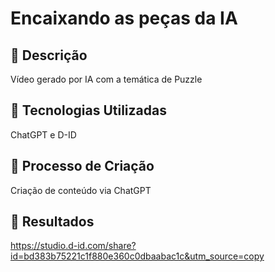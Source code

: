 # Encaixando as peças da IA

## 📒 Descrição
Vídeo gerado por IA com a temática de Puzzle

## 🤖 Tecnologias Utilizadas
ChatGPT e D-ID

## 🧐 Processo de Criação
Criação de conteúdo via ChatGPT

## 🚀 Resultados
https://studio.d-id.com/share?id=bd383b75221c1f880e360c0dbaabac1c&utm_source=copy
